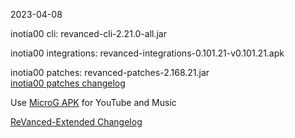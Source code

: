 2023-04-08
  
inotia00 cli: revanced-cli-2.21.0-all.jar  

inotia00 integrations: revanced-integrations-0.101.21-v0.101.21.apk  

inotia00 patches: revanced-patches-2.168.21.jar  
[inotia00 patches changelog](https://github.com/inotia00/revanced-patches/releases/tag/v2.168.21)  

Use [MicroG APK](https://github.com/inotia00/VancedMicroG/releases/latest/download/microg.apk) for YouTube and Music

[ReVanced-Extended Changelog](https://github.com/Kingsmanvn-Official/ReVanced-Extended/blob/main/changelog.md)
